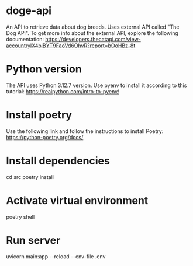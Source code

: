 # doge-api
An API to retrieve data about dog breeds. Uses external API called "The Dog API".
To get more info about the external API, explore the following documentation:
https://developers.thecatapi.com/view-account/ylX4blBYT9FaoVd6OhvR?report=bOoHBz-8t

# Python version
The API uses Python 3.12.7 version. Use pyenv to install it according to this tutorial: https://realpython.com/intro-to-pyenv/

# Install poetry
Use the following link and follow the instructions to install Poetry: https://python-poetry.org/docs/

# Install dependencies
cd src
poetry install

# Activate virtual environment
poetry shell

# Run server
uvicorn main:app --reload --env-file .env
